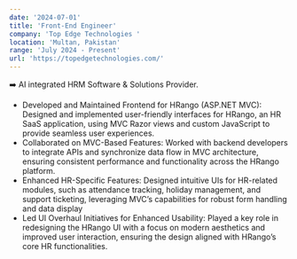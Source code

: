 ```yaml
---
date: '2024-07-01'
title: 'Front-End Engineer'
company: 'Top Edge Technologies '
location: 'Multan, Pakistan'
range: 'July 2024 - Present'
url: 'https://topedgetechnologies.com/'
---
```


➡️ AI integrated HRM Software & Solutions Provider.

- Developed and Maintained Frontend for HRango (ASP.NET MVC): Designed and implemented user-friendly interfaces for HRango, an HR SaaS application, using MVC Razor views and custom JavaScript to provide seamless user experiences.
- Collaborated on MVC-Based Features: Worked with backend developers to integrate APIs and synchronize data flow in MVC architecture, ensuring consistent performance and functionality across the HRango platform.
- Enhanced HR-Specific Features: Designed intuitive UIs for HR-related modules, such as attendance tracking, holiday management, and support ticketing, leveraging MVC’s capabilities for robust form handling and data display
- Led UI Overhaul Initiatives for Enhanced Usability: Played a key role in redesigning the HRango UI with a focus on modern aesthetics and improved user interaction, ensuring the design aligned with HRango’s core HR functionalities.
